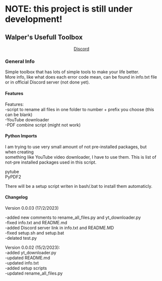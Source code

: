 # NOTE: this project is still under development! 

## Walper's Usefull Toolbox

<div align="center">
  <a href="https://discord.gg/9mrRPGKYU3">Discord</a>
</div>

### General Info

Simple toolbox that has lots of simple tools to make your life better. <br>
More info, like what does each error code mean, can be found in info.txt file <br>
or in official Discord server (not done yet). <br>

#### Features

Features: <br>
-script to rename all files in one folder to number + prefix you choose (this can be blank) <br>
-YouTube downloader <br>
-PDF combine script (might not work)<br>

#### Python Imports

I am trying to use very small amount of not pre-installed packages, but when creating <br>
something like YouTube video downloader, I have to use them. This is list of not-pre installed packages used in this script. <br>

pytube <br>
PyPDF2 <br>

There will be a setup script writen in bash/.bat to install them automaticly. <br>

#### Changelog
Version 0.0.03 (17/2/2023)

-added new comments to rename_all_files.py and yt_downloader.py<br>
-fixed info.txt and README.md<br>
-added Discord server link in info.txt and README.MD<br>
-fixed setup.sh and setup.bat <br>
-delated test.py<br>

Version 0.0.02 (15/2/2023): <br>
-added yt_downloader.py<br>
-updated README.md <br>
-updated info.txt<br>
-added setup scripts<br>
-updated rename_all_files.py <br>